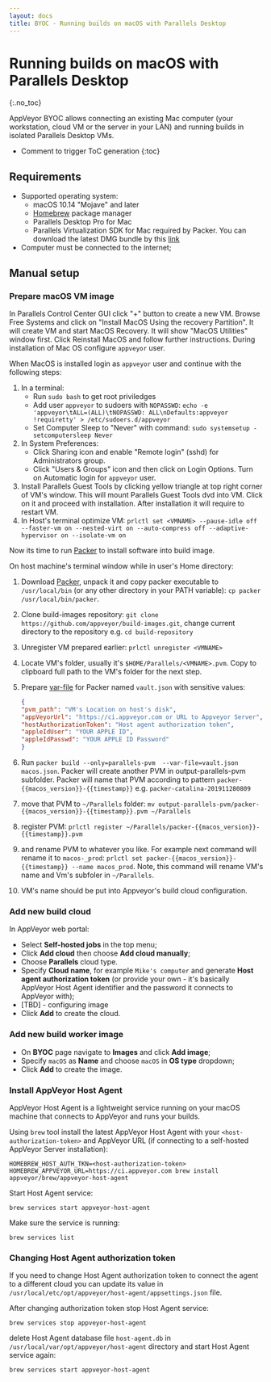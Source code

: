 ```yaml
---
layout: docs
title: BYOC - Running builds on macOS with Parallels Desktop
---
```


<!-- markdownlint-disable MD022 MD032 -->
# Running builds on macOS with Parallels Desktop
{:.no_toc}

AppVeyor BYOC allows connecting an existing Mac computer (your workstation, cloud VM or the server in your LAN) and running builds in isolated Parallels Desktop VMs.

* Comment to trigger ToC generation
{:toc}
<!-- markdownlint-enable MD022 MD032 -->

## Requirements

* Supported operating system:
    * macOS 10.14 "Mojave" and later
    * [Homebrew](https://brew.sh/) package manager
    * Parallels Desktop Pro for Mac
    * Parallels Virtualization SDK for Mac required by Packer. You can download the latest DMG bundle by this [link](http://www.parallels.com/download/pvsdk/)
* Computer must be connected to the internet;

## Manual setup

### Prepare macOS VM image

In Parallels Control Center GUI click "+" button to create a new VM. Browse Free Systems and click on "Install MacOS Using the recovery Partition". It will create VM and start MacOS Recovery. It will show "MacOS Utilities" window first. Click Reinstall MacOS and follow further instructions. During installation of Mac OS configure `appveyor` user.

When MacOS is installed login as `appveyor` user and continue with the following steps:

1. In a terminal:
    * Run `sudo bash` to get root priviledges
    * Add user `appveyor` to sudoers with `NOPASSWD`: `echo -e 'appveyor\tALL=(ALL)\tNOPASSWD: ALL\nDefaults:appveyor        !requiretty' > /etc/sudoers.d/appveyor`
    * Set Computer Sleep to "Never" with command: `sudo systemsetup -setcomputersleep Never`
2. In System Preferences:
    * Click Sharing icon and enable "Remote login" (sshd) for Administrators group.
    * Click "Users & Groups" icon and then click on Login Options. Turn on Automatic login for `appveyor` user.
3. Install Parallels Guest Tools by clicking yellow triangle at top right corner of VM's window. This will mount Parallels Guest Tools dvd into VM. Click on it and proceed with installation. After installation it will require to restart VM.
4. In Host's terminal optimize VM: `prlctl set <VMNAME> --pause-idle off --faster-vm on --nested-virt on --auto-compress off --adaptive-hypervisor on --isolate-vm on`

Now its time to run [Packer](https://packer.io/) to install software into build image.

On host machine's terminal window while in user's Home directory:

1. Download [Packer](https://packer.io/downloads.html), unpack it and copy packer executable to `/usr/local/bin` (or any other directory in your PATH variable): `cp packer /usr/local/bin/packer`.
2. Clone build-images repository: `git clone https://github.com/appveyor/build-images.git`, change current directory to the repository e.g. `cd build-repository`
3. Unregister VM prepared earlier: `prlctl unregister <VMNAME>`
4. Locate VM's folder, usually it's `$HOME/Parallels/<VMNAME>.pvm`. Copy to clipboard full path to the VM's folder for the next step.
5. Prepare [var-file](https://packer.io/docs/templates/user-variables.html#from-a-file) for Packer named `vault.json` with sensitive values:

    ```json
    {
    "pvm_path": "VM's Location on host's disk",
    "appVeyorUrl": "https://ci.appveyor.com or URL to Appveyor Server",
    "hostAuthorizationToken": "Host agent authorization token",
    "appleIdUser": "YOUR APPLE ID",
    "appleIdPasswd": "YOUR APPLE ID Password"
    }
    ```

6. Run `packer build --only=parallels-pvm  --var-file=vault.json macos.json`. Packer will create another PVM in output-parallels-pvm subfolder. Packer will name that PVM according to pattern `packer-{{macos_version}}-{{timestamp}}` e.g. `packer-catalina-201911280809`
7. move that PVM to `~/Parallels` folder: `mv output-parallels-pvm/packer-{{macos_version}}-{{timestamp}}.pvm ~/Parallels`
8. register PVM: `prlctl register ~/Parallels/packer-{{macos_version}}-{{timestamp}}.pvm`
9. and rename PVM to whatever you like. For example next command will rename it to `macos-_prod`: `prlctl set packer-{{macos_version}}-{{timestamp}} --name macos_prod`. Note, this command will rename VM's name and Vm's subfoler in `~/Parallels`. 
10. VM's name should be put into Appveyor's build cloud configuration.

### Add new build cloud

In AppVeyor web portal:

* Select **Self-hosted jobs** in the top menu;
* Click **Add cloud** then choose **Add cloud manually**;
* Choose **Parallels** cloud type.
* Specify **Cloud name**, for example `Mike's computer` and generate **Host agent authorization token** (or provide your own - it's basically AppVeyor Host Agent identifier and the password it connects to AppVeyor with);
* [TBD] - configuring image
* Click **Add** to create the cloud.

### Add new build worker image

* On **BYOC** page navigate to **Images** and click **Add image**;
* Specify `macOS` as **Name** and choose `macOS` in **OS type** dropdown;
* Click **Add** to create the image.

### Install AppVeyor Host Agent

AppVeyor Host Agent is a lightweight service running on your macOS machine that connects to AppVeyor and runs your builds.

Using `brew` tool install the latest AppVeyor Host Agent with your `<host-authorization-token>` and AppVeyor URL (if connecting to a self-hosted AppVeyor Server installation):

    HOMEBREW_HOST_AUTH_TKN=<host-authorization-token> HOMEBREW_APPVEYOR_URL=https://ci.appveyor.com brew install appveyor/brew/appveyor-host-agent

Start Host Agent service:

    brew services start appveyor-host-agent

Make sure the service is running:

    brew services list

### Changing Host Agent authorization token

If you need to change Host Agent authorization token to connect the agent to a different cloud you can update its value in `/usr/local/etc/opt/appveyor/host-agent/appsettings.json` file.

After changing authorization token stop Host Agent service:

    brew services stop appveyor-host-agent

delete Host Agent database file `host-agent.db` in `/usr/local/var/opt/appveyor/host-agent` directory and start Host Agent service again:

    brew services start appveyor-host-agent
